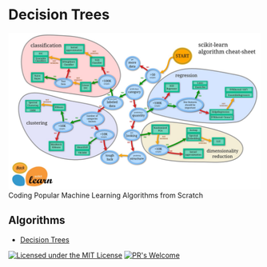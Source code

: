 # Decision Trees
![SciKit-Learn ML Roadmap](/ml_map.jpg)
Coding Popular Machine Learning Algorithms from Scratch

## Algorithms
* [Decision Trees](https://github.com/Jadams29/ML_From_Scratch/tree/master/Decision_Trees)



[![Licensed under the MIT License](https://img.shields.io/badge/License-MIT-blue.svg)](https://github.com/Microsoft/BosqueLanguage/blob/master/LICENSE.txt)
[![PR's Welcome](https://img.shields.io/badge/PRs%20-welcome-brightgreen.svg)](#contribute)

